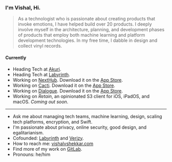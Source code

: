 ### I'm Vishal, Hi.

> As a technologist who is passionate about creating products that invoke emotions, I have helped build over 20 products. I deeply involve myself in the architecture, planning, and development phases of products that employ both machine learning and platform development technologies. In my free time, I dabble in design and collect vinyl records.

#### Currently
- Heading Tech at [Akuri](https://www.akuri.ai).
- Heading Tech at [Labyrinth](https://labyrinth.ai).
- Working on [NextHub](https://nexthub.vishalvshekkar.com). Download it on the [App Store](https://apps.apple.com/us/app/next-hub-remote/id1633985403).
- Working on [Cacti](https://cacti.ai). Download it on the [App Store](https://apps.apple.com/app/id1503660093).
- Working on [Dialogue](https://dialogue.vishalvshekkar.com). Download it on the [App Store](https://apps.apple.com/app/apple-store/id1550093409?pt=118125830&ct=GitHubProfile&mt=8).
- Working on *Retain*, an opinionated S3 client for iOS, iPadOS, and macOS. _Coming out soon_.

---

- Ask me about managing tech teams, machine learning, design, scaling tech platforms, encryption, and Swift.
- I'm passionate about privacy, online security, good design, and egalitarianism.
- Cofounded: [Labyrinth](https://labyrinth.ai) and [Verizy](https://verizy.ai).
- How to reach me: [vishalvshekkar.com](https://vishalvshekkar.com)
- Find more of my work on [GitLab](https://gitlab.com/vishalvshekkar).
- Pronouns: he/him
